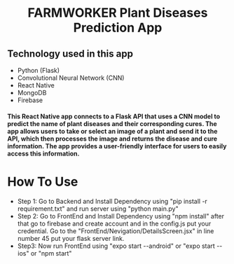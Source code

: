 <h1><center>FARMWORKER Plant Diseases Prediction App </center></h1>
<h2>Technology used in this app</h2>
<ul>
<li>Python (Flask)</li>
<li>Convolutional Neural Network (CNN)</li>
<li>React Native</li>
<li>MongoDB</li>
<li>Firebase</li>
</ul>

<h4>This React Native app connects to a Flask API that uses a CNN model to predict the name of plant diseases and their corresponding cures. The app allows users to take or select an image of a plant and send it to the API, which then processes the image and returns the disease and cure information. The app provides a user-friendly interface for users to easily access this information.</h4>

<h1>How To Use</h1>
<ul>
<li>Step 1: Go to Backend and Install Dependency using "pip install -r requirement.txt" and run server using "python main.py" </li>
<li>Step 2: Go to FrontEnd and Install Dependency using "npm install" after that go to firebase and create account and in the config.js put your credential.
Go to the "FrontEnd/Nevigation/DetailsScreen.jsx" in line number 45 put your flask server link.
 </li>
 <li>Step3: Now run FrontEnd using "expo start --android" or "expo start --ios" or "npm start" </li>
 </ul>